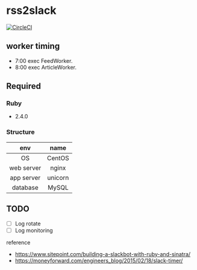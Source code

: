 # rss2slack

[![CircleCI](https://circleci.com/gh/naoto0822/rss2slack.svg?style=svg)](https://circleci.com/gh/naoto0822/rss2slack)

## worker timing

- 7:00 exec FeedWorker.
- 8:00 exec ArticleWorker.

## Required

### Ruby

- 2.4.0

### Structure

|    env     |   name  |
|:----------:|:-------:|
| OS         | CentOS  |
| web server | nginx   |
| app server | unicorn |
| database   | MySQL   |

## TODO

- [ ] Log rotate
- [ ] Log monitoring

reference  
- https://www.sitepoint.com/building-a-slackbot-with-ruby-and-sinatra/
- https://moneyforward.com/engineers_blog/2015/02/18/slack-timer/

